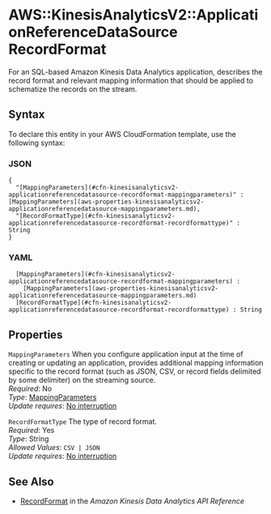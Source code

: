 # AWS::KinesisAnalyticsV2::ApplicationReferenceDataSource RecordFormat<a name="aws-properties-kinesisanalyticsv2-applicationreferencedatasource-recordformat"></a>

 For an SQL\-based Amazon Kinesis Data Analytics application, describes the record format and relevant mapping information that should be applied to schematize the records on the stream\. 

## Syntax<a name="aws-properties-kinesisanalyticsv2-applicationreferencedatasource-recordformat-syntax"></a>

To declare this entity in your AWS CloudFormation template, use the following syntax:

### JSON<a name="aws-properties-kinesisanalyticsv2-applicationreferencedatasource-recordformat-syntax.json"></a>

```
{
  "[MappingParameters](#cfn-kinesisanalyticsv2-applicationreferencedatasource-recordformat-mappingparameters)" : [MappingParameters](aws-properties-kinesisanalyticsv2-applicationreferencedatasource-mappingparameters.md),
  "[RecordFormatType](#cfn-kinesisanalyticsv2-applicationreferencedatasource-recordformat-recordformattype)" : String
}
```

### YAML<a name="aws-properties-kinesisanalyticsv2-applicationreferencedatasource-recordformat-syntax.yaml"></a>

```
﻿  [MappingParameters](#cfn-kinesisanalyticsv2-applicationreferencedatasource-recordformat-mappingparameters) : 
    [MappingParameters](aws-properties-kinesisanalyticsv2-applicationreferencedatasource-mappingparameters.md)
﻿  [RecordFormatType](#cfn-kinesisanalyticsv2-applicationreferencedatasource-recordformat-recordformattype) : String
```

## Properties<a name="aws-properties-kinesisanalyticsv2-applicationreferencedatasource-recordformat-properties"></a>

`MappingParameters`  <a name="cfn-kinesisanalyticsv2-applicationreferencedatasource-recordformat-mappingparameters"></a>
When you configure application input at the time of creating or updating an application, provides additional mapping information specific to the record format \(such as JSON, CSV, or record fields delimited by some delimiter\) on the streaming source\.  
*Required*: No  
*Type*: [MappingParameters](aws-properties-kinesisanalyticsv2-applicationreferencedatasource-mappingparameters.md)  
*Update requires*: [No interruption](https://docs.aws.amazon.com/AWSCloudFormation/latest/UserGuide/using-cfn-updating-stacks-update-behaviors.html#update-no-interrupt)

`RecordFormatType`  <a name="cfn-kinesisanalyticsv2-applicationreferencedatasource-recordformat-recordformattype"></a>
The type of record format\.  
*Required*: Yes  
*Type*: String  
*Allowed Values*: `CSV | JSON`  
*Update requires*: [No interruption](https://docs.aws.amazon.com/AWSCloudFormation/latest/UserGuide/using-cfn-updating-stacks-update-behaviors.html#update-no-interrupt)

## See Also<a name="aws-properties-kinesisanalyticsv2-applicationreferencedatasource-recordformat--seealso"></a>
+  [RecordFormat](https://docs.aws.amazon.com/kinesisanalytics/latest/apiv2/API_RecordFormat.html) in the *Amazon Kinesis Data Analytics API Reference* 